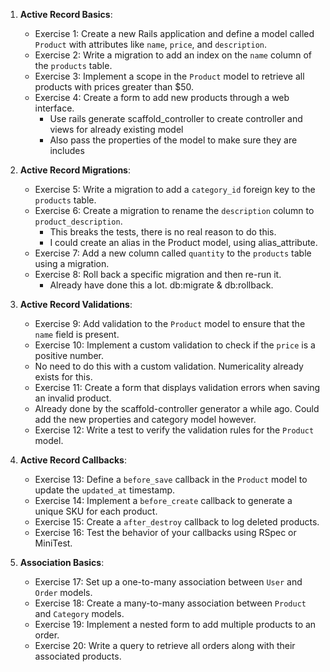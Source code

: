 <!-- Note: I should probably prevent new migrations from failing on previous objects/tests. You can deal with this in multiple ways.  -->

1. **Active Record Basics**:
    - Exercise 1: Create a new Rails application and define a model called `Product` with attributes like `name`, `price`, and `description`.
    - Exercise 2: Write a migration to add an index on the `name` column of the `products` table.
    - Exercise 3: Implement a scope in the `Product` model to retrieve all products with prices greater than $50.
    - Exercise 4: Create a form to add new products through a web interface.
      - Use rails generate scaffold_controller to create controller and views for already existing model
      - Also pass the properties of the model to make sure they are includes

2. **Active Record Migrations**:
    - Exercise 5: Write a migration to add a `category_id` foreign key to the `products` table.
    - Exercise 6: Create a migration to rename the `description` column to `product_description`.
        - This breaks the tests, there is no real reason to do this.
        - I could create an alias in the Product model, using alias_attribute.
    - Exercise 7: Add a new column called `quantity` to the `products` table using a migration.
    - Exercise 8: Roll back a specific migration and then re-run it.
      - Already have done this a lot. db:migrate & db:rollback.

3. **Active Record Validations**:
    - Exercise 9: Add validation to the `Product` model to ensure that the `name` field is present.
    - Exercise 10: Implement a custom validation to check if the `price` is a positive number.
     - No need to do this with a custom validation. Numericality already exists for this.
    - Exercise 11: Create a form that displays validation errors when saving an invalid product.
     - Already done by the scaffold-controller generator a while ago. Could add the new properties and category model however.
    - Exercise 12: Write a test to verify the validation rules for the `Product` model.

4. **Active Record Callbacks**:
    - Exercise 13: Define a `before_save` callback in the `Product` model to update the `updated_at` timestamp.
    - Exercise 14: Implement a `before_create` callback to generate a unique SKU for each product.
    - Exercise 15: Create a `after_destroy` callback to log deleted products.
    - Exercise 16: Test the behavior of your callbacks using RSpec or MiniTest.

5. **Association Basics**:
    - Exercise 17: Set up a one-to-many association between `User` and `Order` models.
    - Exercise 18: Create a many-to-many association between `Product` and `Category` models.
    - Exercise 19: Implement a nested form to add multiple products to an order.
    - Exercise 20: Write a query to retrieve all orders along with their associated products.